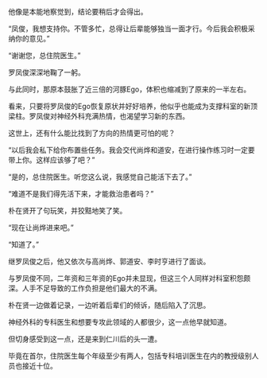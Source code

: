 他像是本能地察觉到，结论要稍后才会得出。

“凤俊，我想支持你。不管多忙，总得让后辈能够独当一面才行。今后我会积极采纳你的意见。”

“谢谢您，总住院医生。”

罗凤俊深深地鞠了一躬。

与此同时，那原本鼓胀了近三倍的河豚Ego，体积也缩减到了原来的一半左右。

看来，只要将罗凤俊的Ego恢复原状并好好培养，他似乎也能成为支撑科室的新顶梁柱。罗凤俊对神经外科充满热情，也渴望学习新的东西。

这世上，还有什么能比找到了方向的热情更可怕的呢？

“以后我会私下给你布置些任务。我会交代尚烨和道安，在进行操作练习时一定要带上你。这样应该够了吧？”

“是的，总住院医生。听您这么说，我感觉自己能活下去了。”

“难道不是我们得先活下来，才能救治患者吗？”

朴在贤开了句玩笑，并狡黠地笑了笑。

“现在让尚烨进来吧。”

“知道了。”

继罗凤俊之后，他又依次与高尚烨、郭道安、李时亨进行了面谈。

与罗凤俊不同，二年资和三年资的Ego并未显现，但这三个人同样对科室积怨颇深。人手不足导致的工作负担是他们最大的不满。

朴在贤一边做着记录，一边听着后辈们的倾诉，随后陷入了沉思。

神经外科的专科医生和想要专攻此领域的人都很少，这一点他早就知道。

但切身感受到这一点，还是来到仁川后的头一遭。

毕竟在首尔，住院医生每个年级至少有两人，包括专科培训医生在内的教授级别人员也接近十位。